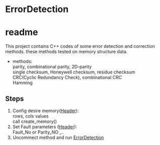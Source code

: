 # ErrorDetection
# readme
This project contains C++ codes of some error detection and correction methods. these methods tested on memory structure data.

* methods:  
parity, combinational parity, 2D-parity  
single checksum, Honeywell checksum, residue checksum  
CRC(Cyclic Redundancy Check), combinational CRC  
Hamming

## Steps 

1. Config desire memory([Header]()):   
    rows, cols values  
    call create_memory()
2. Set Fault parameters ([Header]()):  
    Fault_No or Parity_NO ,..
3. Uncommect method and run [ErrorDetection]()

